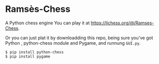# Ramsès-Chess
A Python chess engine
You can play it at https://lichess.org/@/Ramses-Chess.

Or you can just plat it by downloadding this repo, being sure you've got Python , python-chess module and Pygame, and runnung ```GUI.py```.
```
$ pip install python-chess
$ pip install pygame
```
